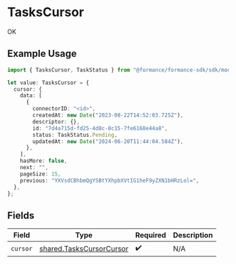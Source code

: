 # TasksCursor

OK

## Example Usage

```typescript
import { TasksCursor, TaskStatus } from "@formance/formance-sdk/sdk/models/shared";

let value: TasksCursor = {
  cursor: {
    data: [
      {
        connectorID: "<id>",
        createdAt: new Date("2023-08-22T14:52:03.725Z"),
        descriptor: {},
        id: "7d4a715d-fd25-4d8c-8c15-7fe6168e44a8",
        status: TaskStatus.Pending,
        updatedAt: new Date("2024-06-20T11:44:04.584Z"),
      },
    ],
    hasMore: false,
    next: "",
    pageSize: 15,
    previous: "YXVsdCBhbmQgYSBtYXhpbXVtIG1heF9yZXN1bHRzLol=",
  },
};
```

## Fields

| Field                                                                       | Type                                                                        | Required                                                                    | Description                                                                 |
| --------------------------------------------------------------------------- | --------------------------------------------------------------------------- | --------------------------------------------------------------------------- | --------------------------------------------------------------------------- |
| `cursor`                                                                    | [shared.TasksCursorCursor](../../../sdk/models/shared/taskscursorcursor.md) | :heavy_check_mark:                                                          | N/A                                                                         |